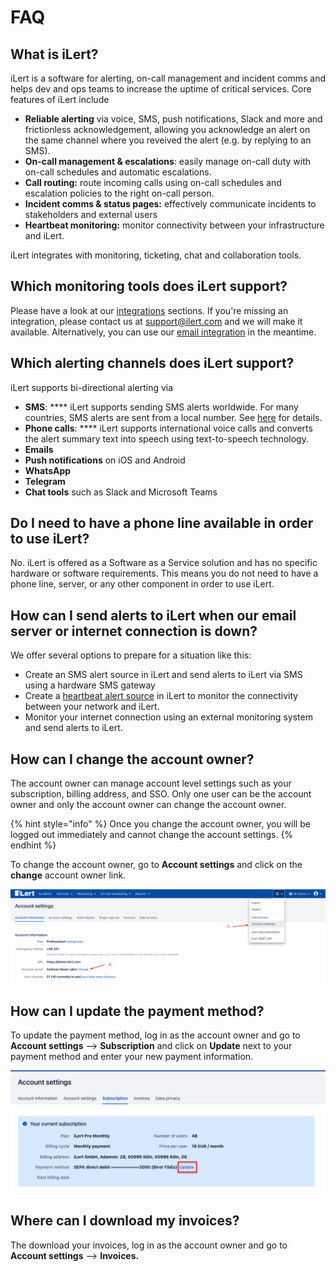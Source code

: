 # FAQ

## What is iLert?

iLert is a software for alerting, on-call management and incident comms and helps dev and ops teams to increase the uptime of critical services. Core features of iLert include

* **Reliable alerting** via voice, SMS, push notifications, Slack and more and frictionless acknowledgement, allowing you acknowledge an alert on the same channel where you reveived the alert (e.g. by replying to an SMS).
* **On-call management & escalations**: easily manage on-call duty with on-call schedules and automatic escalations.
* **Call routing:** route incoming calls using on-call schedules and escalation policies to the right on-call person.
* **Incident comms & status pages:** effectively communicate incidents to stakeholders and external users
* **Heartbeat monitoring:** monitor connectivity between your infrastructure and iLert.

iLert integrates with monitoring, ticketing, chat and collaboration tools.

## Which monitoring tools does iLert support?

Please have a look at our [integrations](broken-reference) sections. If you're missing an integration, please contact us at support@ilert.com and we will make it available. Alternatively, you can use our [email integration](../../integrations/email/) in the meantime.

## Which alerting channels does iLert support?

iLert supports bi-directional alerting via

* **SMS**: **** iLert supports sending SMS alerts worldwide. For many countries, SMS alerts are sent from a local number. See [here](../phone-numbers/#sms-alerts) for details.
* **Phone calls**: **** iLert supports international voice calls and converts the alert summary text into speech using text-to-speech technology.
* **Emails**
* **Push notifications** on iOS and Android
* **WhatsApp**
* **Telegram**
* **Chat tools** such as Slack and Microsoft Teams

## Do I need to have a phone line available in order to use iLert?

No. iLert is offered as a Software as a Service solution and has no specific hardware or software requirements. This means you do not need to have a phone line, server, or any other component in order to use iLert.

## How can I send alerts to iLert when our email server or internet connection is down?

We offer several options to prepare for a situation like this:

* Create an SMS alert source in iLert and send alerts to iLert via SMS using a hardware SMS gateway
* Create a [heartbeat alert source](../heartbeat-monitoring/) in iLert to monitor the connectivity between your network and iLert.&#x20;
* Monitor your internet connection using an external monitoring system and send alerts to iLert.

## How can I change the account owner?

The account owner can manage account level settings such as your subscription, billing address, and SSO. Only one user can be the account owner and only the account owner can change the account owner.

{% hint style="info" %}
Once you change the account owner, you will be logged out immediately and cannot change the account settings.
{% endhint %}

To change the account owner, go to **Account settings** and click on the **change** account owner link.

![](<../../.gitbook/assets/Screenshot 2021-04-26 at 16.02.28 (1).png>)

## How can I update the payment method?

To update the payment method, log in as the account owner and go to **Account settings** --> **Subscription** and click on **Update** next to your payment method and enter your new payment information.

![](<../../.gitbook/assets/Screenshot 2020-03-12 at 14.51.44.png>)

## Where can I download my invoices?

The download your invoices, log in as the account owner and go to **Account settings** --> **Invoices.**

